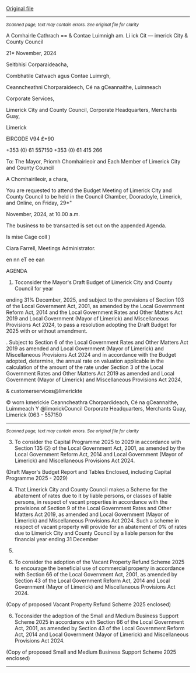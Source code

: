 [Original file](https://www.limerick.ie/sites/default/files/media/documents/2024-11/00-agenda-budget-meeting-limerick-city-and-county-council-29.11.2024.pdf)

---
*<small>Scanned page, text may contain errors. See original file for clarity</small>*  

A Comhairle Cathrach
== & Contae Luimnigh
am. Li ick Cit
— imerick City
& County Council

21* November, 2024

Seitbhisi Corparaideacha,

Combhatile Catwach agus Contae Luimrgh,

Ceanncheathni Chorparaideech,
Cé na gCeannaithe,
Luimneach

Corporate Services,

Limerick City and County Council,
Corporate Headquarters,
Merchants Guay,

Limerick

EIRCODE V94 £+90

+353 (0) 61 557150
+353 (0) 61 415 266

To: The Mayor, Priomh Chomhairleoir and Each Member of
Limerick City and County Council

A Chomhairileoir, a chara,

You are requested to attend the Budget Meeting of Limerick City and County Council
to be held in the Council Chamber, Dooradoyle, Limerick, and Online, on Friday, 29*"

November, 2024, at 10.00 a.m.

The business to be transacted is set out on the appended Agenda.

Is mise Cage coll )

Ciara Farrell,
Meetings Administrator.

en nn eT ee ean

AGENDA

1. Toconsider the Mayor's Draft Budget of Limerick City and County Council for year

ending 31% December, 2025, and subject to the provisions of Section 103 of the
Local Government Act, 2001, as amended by the Local Government Reform Act,
2014 and the Local Government Rates and Other Matters Act 2019 and Local
Government (Mayor of Limerick) and Miscellaneous Provisions Act 2024, to pass a
resolution adopting the Draft Budget for 2025 with or without amendment.

. Subject to Section 6 of the Local Government Rates and Other Matters Act 2019
as amended and Local Government (Mayor of Limerick) and Miscellaneous
Provisions Act 2024 and in accordance with the Budget adopted, determine, the
annual rate on valuation applicable in the calculation of the amount of the rate
under Section 3 of the Local Government Rates and Other Matters Act 2019 as
amended and Local Government (Mayor of Limerick) and Miscellaneous Provisions
Act 2024,

& customerservices@limerickte

© worn kmerickie
Ceanncheathra Chorpardideach, Cé na gCeannaithe, Luimmeach Y @limorickCouncil
Corporate Headquarters, Merchants Quay, Limerick (063 - 557150


---
*<small>Scanned page, text may contain errors. See original file for clarity</small>*  

3. To consider the Capital Programme 2025 to 2029 in accordance with Section 135
(2) of the Local Government Act, 2001, as amended by the Local Government
Reform Act, 2014 and Local Government (Mayor of Limerick) and Miscellaneous
Provisions Act 2024.

(Draft Mayor's Budget Report and Tables Enclosed, including Capital
Programme 2025 - 2029)

4. That Limerick City and County Council makes a Scheme for the abatement of rates
due to it by liable persons, or classes of liable persons, in respect of vacant
properties in accordance with the provisions of Section 9 of the Local Government
Rates and Other Matters Act 2019, as amended and Local Government (Mayor of
Limerick) and Miscellaneous Provisions Act 2024. Such a scheme in respect of
vacant property will provide for an abatement of 0% of rates due to Limerick City
and County Council by a liable person for the financial year ending 31 December
2025.

5. To consider the adoption of the Vacant Property Refund Scheme 2025 to
encourage the beneficial use of commercial property in accordance with Section
66 of the Local Government Act, 2001, as amended by Section 43 of the Local
Government Reform Act, 2014 and Local Government (Mayor of Limerick) and
Miscellaneous Provisions Act 2024.

(Copy of proposed Vacant Property Refund Scheme 2025 enclosed)

6. Toconsider the adoption of the Small and Medium Business Support Scheme 2025
in accordance with Section 66 of the Local Government Act, 2001, as amended by
Section 43 of the Local Government Reform Act, 2014 and Local Government
(Mayor of Limerick) and Miscellaneous Provisions Act 2024.

(Copy of proposed Small and Medium Business Support Scheme 2025 enclosed)


---
